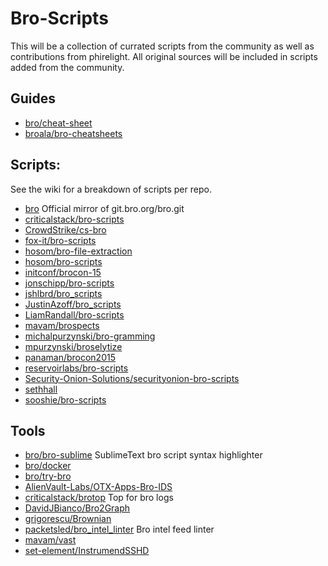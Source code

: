 # Bro-Scripts

This will be a collection of currated scripts from the community as well as contributions from phirelight.  All original sources will be included in scripts added from the community.

## Guides

* [bro/cheat-sheet](https://github.com/bro/cheat-sheet)
* [broala/bro-cheatsheets](https://github.com/broala/bro-cheatsheets)

## Scripts:

See the wiki for a breakdown of scripts per repo.

* [bro](https://github.com/bro/bro) Official mirror of git.bro.org/bro.git
* [criticalstack/bro-scripts](https://github.com/criticalstack/bro-scripts)
* [CrowdStrike/cs-bro](https://github.com/CrowdStrike/cs-bro)
* [fox-it/bro-scripts](https://github.com/fox-it/bro-scripts)
* [hosom/bro-file-extraction](https://github.com/hosom/bro-file-extraction)
* [hosom/bro-scripts](https://github.com/hosom/bro-scripts)
* [initconf/brocon-15](https://github.com/initconf/brocon-15)
* [jonschipp/bro-scripts](https://github.com/jonschipp/bro-scripts)
* [jshlbrd/bro_scripts](https://github.com/jshlbrd/bro_scripts)
* [JustinAzoff/bro_scripts](https://github.com/JustinAzoff/bro_scripts)
* [LiamRandall/bro-scripts](https://github.com/LiamRandall/bro-scripts)
* [mavam/brospects](https://github.com/mavam/brospects)
* [michalpurzynski/bro-gramming](https://github.com/michalpurzynski/bro-gramming)
* [mpurzynski/broselytize](https://github.com/mpurzynski/broselytize)
* [panaman/brocon2015](https://github.com/panaman/brocon2015)
* [reservoirlabs/bro-scripts](https://github.com/reservoirlabs/bro-scripts)
* [Security-Onion-Solutions/securityonion-bro-scripts](https://github.com/Security-Onion-Solutions/securityonion-bro-scripts)
* [sethhall](https://github.com/sethhall?tab=repositories)
* [sooshie/bro-scripts](https://github.com/sooshie/bro-scripts)

## Tools

* [bro/bro-sublime](https://github.com/bro/bro-sublime) SublimeText bro script syntax highlighter
* [bro/docker](https://github.com/bro/bro-docker)
* [bro/try-bro](https://github.com/bro/try-bro)
* [AlienVault-Labs/OTX-Apps-Bro-IDS](https://github.com/AlienVault-Labs/OTX-Apps-Bro-IDS)
* [criticalstack/brotop](https://github.com/criticalstack/brotop) Top for bro logs
* [DavidJBianco/Bro2Graph](https://github.com/DavidJBianco/Bro2Graph)
* [grigorescu/Brownian](https://github.com/grigorescu/Brownian)
* [packetsled/bro_intel_linter](https://github.com/packetsled/bro_intel_linter) Bro intel feed linter
* [mavam/vast](https://github.com/mavam/vast)
* [set-element/InstrumendSSHD](https://github.com/set-element/InstrumentedSSHD)

